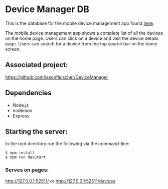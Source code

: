 # Device Manager DB

This is the database for the mobile device management app found [here](https://github.com/jasonfleischer/DeviceManager). 

The mobile device management app shows a complete list of all the devices on the home page. Users can click on a device and visit the device details page. Users can search for a device from the top search bar on the home screen.

## Associated project:
https://github.com/jasonfleischer/DeviceManager

## Dependencies
- Node.js
- nodemon
- Express

## Starting the server:

In the root directory run the following via the command-line:

```
$ npm install
$ npm run devStart
```

### Serves on pages:

http://127.0.0.1:52511/ or http://127.0.0.1:52511/devices
